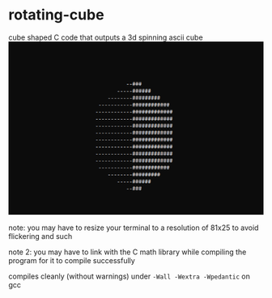 # rotating-cube
cube shaped C code that outputs a 3d spinning ascii cube
![Screenshot](./preview.png)

note: you may have to resize your terminal to a resolution of 81x25 to avoid flickering and such

note 2: you may have to link with the C math library while compiling the program for it to compile successfully

compiles cleanly (without warnings) under `-Wall -Wextra -Wpedantic` on gcc
